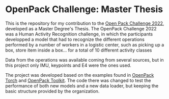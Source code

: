# OpenPack Challenge: Master Thesis

This is the repository for my contribution to the [Open Pack Challenge 2022](https://open-pack.github.io/challenge2022/), developed as a Master Degree's Thesis. The OpenPack Challenge 2022 was a Human Activity Recognition challenge, in which the participants developped a model that had to recognize the different operations performed by a number of workers in a logistic center, such as picking up a box, store item inside a box... for a total of 10 different activity classes

Data from the operations was available coming from several sources, but in this project only IMU, keypoints and E4 were the ones used. 

The project was developed based on the examples found in [OpenPack Torch](https://github.com/open-pack/openpack-torch/tree/main) and [OpenPack Toolkit](https://github.com/open-pack/openpack-toolkit/tree/70652b83739ba9d44aff197996fc62886c5d9772). The code there was changed to test the performance of both new models and a new data loader, but keeping the basic structure provided by the organization.
